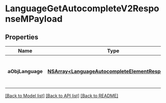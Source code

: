 # LanguageGetAutocompleteV2ResponseMPayload

## Properties
Name | Type | Description | Notes
------------ | ------------- | ------------- | -------------
**aObjLanguage** | [**NSArray&lt;LanguageAutocompleteElementResponse&gt;***](LanguageAutocompleteElementResponse.md) | An array of Language autocomplete element response. | 

[[Back to Model list]](../README.md#documentation-for-models) [[Back to API list]](../README.md#documentation-for-api-endpoints) [[Back to README]](../README.md)


